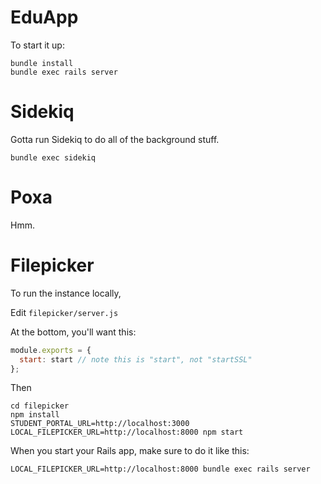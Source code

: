# EduApp

To start it up:

```
bundle install
bundle exec rails server
```

# Sidekiq

Gotta run Sidekiq to do all of the background stuff.

```
bundle exec sidekiq
```

# Poxa

Hmm.

# Filepicker

To run the instance locally,

Edit ```filepicker/server.js```

At the bottom, you'll want this:

```javascript
module.exports = {
  start: start // note this is "start", not "startSSL"
};
```

Then

```
cd filepicker
npm install
STUDENT_PORTAL_URL=http://localhost:3000 LOCAL_FILEPICKER_URL=http://localhost:8000 npm start
```

When you start your Rails app, make sure to do it like this:

```
LOCAL_FILEPICKER_URL=http://localhost:8000 bundle exec rails server
```
